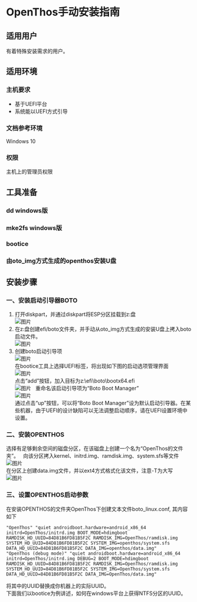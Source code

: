 # OpenThos手动安装指南
## 适用用户
有着特殊安装需求的用户。
## 适用环境
### 主机要求
* 基于UEFI平台
* 系统能以UEFI方式引导
### 文档参考环境
Windows 10
### 权限
主机上的管理员权限
## 工具准备
### dd windows版
### mke2fs windows版
### bootice
### 由oto_img方式生成的openthos安装U盘
## 安装步骤
### 一、安装启动引导器BOTO  
1. 打开diskpart，并通过diskpart将ESP分区挂载到z:盘  
![图片](./mount_esp.PNG)  
2. 在z:盘创建efi/boto文件夹，并手动从oto_img方式生成的安装U盘上拷入boto启动文件。  
![图片](https://github.com/openthos/boto-analysis/blob/master/manual_install/build_boto.png?raw=true)  
3. 创建boto启动引导项  
![图片](https://github.com/openthos/boto-analysis/blob/master/manual_install/bootice.PNG?raw=true)  
在bootice工具上选择UEFI标签，将出现如下图的启动选项管理界面  
![图片](https://github.com/openthos/boto-analysis/blob/master/manual_install/bootice_add.PNG?raw=true)  
点击“add”按钮，加入目标为z:\efi\boto\bootx64.efi  
![图片](https://github.com/openthos/boto-analysis/blob/master/manual_install/bootice_add_boto.PNG?raw=true)  
重命名该启动引导项为“Boto Boot Manager”  
![图片](https://github.com/openthos/boto-analysis/blob/master/manual_install/bootice_name_boto.PNG?raw=true)  
通过点击“up”按钮，可以将“Boto Boot Manager”设为默认启动引导器。在某些机器，由于UEFI的设计缺陷可以无法调整启动顺序，请在UEFI设置环境中设置。  
### 二、安装OPENTHOS
选择有足够剩余空间的磁盘分区，在该磁盘上创建一个名为“OpenThos的文件夹”。  
向该分区拷入kernel、initrd.img、ramdisk.img、system.sfs等文件
![图片](https://github.com/openthos/boto-analysis/blob/master/manual_install/build_openthos_kernel.PNG?raw=true)  
在分区上创建data.img文件，并以ext4方式格式化该文件，注意-T为大写  
![图片](https://github.com/openthos/boto-analysis/blob/master/manual_install/mke2fs.PNG?raw=true)
### 三、设置OPENTHOS启动参数  
在安装OPENTHOS的文件夹OpenThos下创建文本文件boto_linux.conf, 其内容如下
```
"OpenThos" "quiet androidboot.hardware=android_x86_64 initrd=OpenThos/initrd.img BOOT_MODE=hdimgboot RAMDISK_HD_UUID=84D81B6FD81B5F2C RAMDISK_IMG=OpenThos/ramdisk.img SYSTEM_HD_UUID=84D81B6FD81B5F2C SYSTEM_IMG=openthos/system.sfs DATA_HD_UUID=84D81B6FD81B5F2C DATA_IMG=openthos/data.img"
"OpenThos (debug mode)" "quiet androidboot.hardware=android_x86_64 initrd=OpenThos/initrd.img DEBUG=2 BOOT_MODE=hdimgboot RAMDISK_HD_UUID=84D81B6FD81B5F2C RAMDISK_IMG=OpenThos/ramdisk.img SYSTEM_HD_UUID=84D81B6FD81B5F2C SYSTEM_IMG=OpenThos/system.sfs DATA_HD_UUID=84D81B6FD81B5F2C DATA_IMG=OpenThos/data.img"
```
将其中的UUID替换成你机器上的实际UUID。  
下面我们以bootice为例讲述，如何在windows平台上获得NTFS分区的UUID。  
